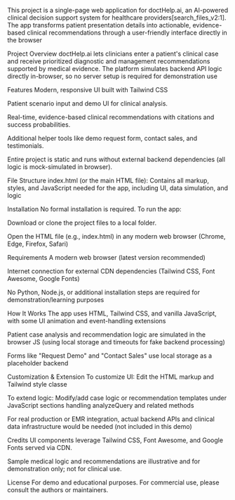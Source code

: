 This project is a single-page web application for doctHelp.ai, an AI-powered clinical decision support system for healthcare providers[search_files_v2:1]. The app transforms patient presentation details into actionable, evidence-based clinical recommendations through a user-friendly interface directly in the browser

Project Overview
doctHelp.ai lets clinicians enter a patient's clinical case and receive prioritized diagnostic and management recommendations supported by medical evidence. The platform simulates backend API logic directly in-browser, so no server setup is required for demonstration use

Features
Modern, responsive UI built with Tailwind CSS

Patient scenario input and demo UI for clinical analysis.

Real-time, evidence-based clinical recommendations with citations and success probabilities.

Additional helper tools like demo request form, contact sales, and testimonials.

Entire project is static and runs without external backend dependencies (all logic is mock-simulated in browser).

File Structure
index.html (or the main HTML file): Contains all markup, styles, and JavaScript needed for the app, including UI, data simulation, and logic

Installation
No formal installation is required. To run the app:

Download or clone the project files to a local folder.

Open the HTML file (e.g., index.html) in any modern web browser (Chrome, Edge, Firefox, Safari)

Requirements
A modern web browser (latest version recommended)

Internet connection for external CDN dependencies (Tailwind CSS, Font Awesome, Google Fonts)

No Python, Node.js, or additional installation steps are required for demonstration/learning purposes

How It Works
The app uses HTML, Tailwind CSS, and vanilla JavaScript, with some UI animation and event-handling extensions

Patient case analysis and recommendation logic are simulated in the browser JS (using local storage and timeouts for fake backend processing)

Forms like "Request Demo" and "Contact Sales" use local storage as a placeholder backend

Customization & Extension
To customize UI: Edit the HTML markup and Tailwind style classe

To extend logic: Modify/add case logic or recommendation templates under JavaScript sections handling analyzeQuery and related methods

For real production or EMR integration, actual backend APIs and clinical data infrastructure would be needed (not included in this demo)

Credits
UI components leverage Tailwind CSS, Font Awesome, and Google Fonts served via CDN.

Sample medical logic and recommendations are illustrative and for demonstration only; not for clinical use.

License
For demo and educational purposes. For commercial use, please consult the authors or maintainers.
